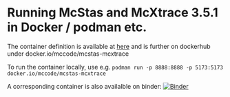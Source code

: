 # Running McStas and McXtrace 3.5.1 in Docker / podman etc.

The container definition is available at [here](https://github.com/willend/jupyter-remote-desktop-proxy/tree/mcstas-mcxtrace-3.5) and is further on dockerhub under docker.io/mccode/mcstas-mcxtrace

To run the container locally, use e.g.
```podman run -p 8888:8888 -p 5173:5173 docker.io/mccode/mcstas-mcxtrace```

A corresponding container is also availalble on binder: [![Binder](https://mybinder.org/badge_logo.svg)](https://mybinder.org/v2/gh/McStasMcXtrace/jupyter-remote-desktop-proxy/HEAD?urlpath=desktop)

